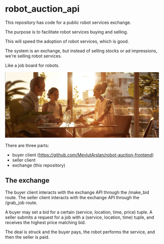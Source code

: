 # robot_auction_api

This repository has code for a public robot services exchange.

The purpose is to facilitate robot services buying and selling.

This will speed the adoption of robot services, which is good.

The system is an exchange, but instead of selling stocks or ad impressions, we're selling robot services.

Like a job board for robots.

![Description](images/weird.png)

There are three parts:
* buyer client (https://github.com/MevlutArslan/robot-auction-frontend)
* seller client 
* exchange (this repository)

## The exchange ##

The buyer client interacts with the exchange API through the /make_bid route.
The seller client interacts with the exchange API through the /grab_job route.

A buyer may set a bid for a certain (service, location, time, price) tuple.
A seller submits a request for a job with a (service, location, time) tuple, and receives the highest price matching bid.

The deal is struck and the buyer pays, the robot performs the service, and then the seller is paid.


